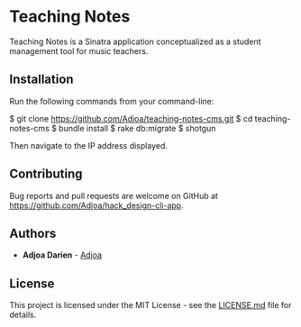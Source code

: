 # Teaching Notes

Teaching Notes is a Sinatra application conceptualized as a student management tool for music teachers.

## Installation

Run the following commands from your command-line:

  $ git clone https://github.com/Adjoa/teaching-notes-cms.git
  $ cd teaching-notes-cms
  $ bundle install
  $ rake db:migrate
  $ shotgun

Then navigate to the IP address displayed.

## Contributing

Bug reports and pull requests are welcome on GitHub at https://github.com/Adjoa/hack_design-cli-app.

## Authors

* **Adjoa Darien** - [Adjoa](https://github.com/Adjoa)

## License

This project is licensed under the MIT License - see the [LICENSE.md](LICENSE.md) file for details.
